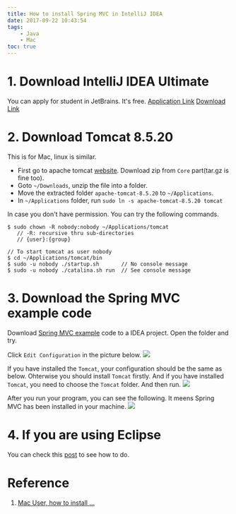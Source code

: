 ```yaml
---
title: How to install Spring MVC in IntelliJ IDEA
date: 2017-09-22 10:43:54
tags:
    - Java
    - Mac
toc: true
---
```


# 1. Download IntelliJ IDEA Ultimate
You can apply for student in JetBrains. It's free. [Application Link](https://www.jetbrains.com/student/)
[Download Link](https://www.jetbrains.com/idea/download/)

# 2. Download Tomcat 8.5.20
This is for Mac, linux is similar.
- First go to apache tomcat [website](https://tomcat.apache.org/download-80.cgi#8.5.20). Download zip from `Core` part(tar.gz is fine too).
- Goto `~/Downloads`, unzip the file into a folder.
- Move the extracted folder `apache-tomcat-8.5.20` to `~/Applications`.
- In `~/Applications` folder, run `sudo ln -s apache-tomcat-8.5.20 tomcat`

In case you don't have permission. You can try the following commands.
```
$ sudo chown -R nobody:nobody ~/Applications/tomcat
   // -R: recursive thru sub-directories
   // {user}:{group}
 
// To start tomcat as user nobody
$ cd ~/Applications/tomcat/bin
$ sudo -u nobody ./startup.sh       // No console message
$ sudo -u nobody ./catalina.sh run  // See console message
```

# 3. Download the Spring MVC example code
Download [Spring MVC example](https://github.com/vivlai/SpringMVC) code to a IDEA project. Open the folder and try.

Click `Edit Configuration` in the picture below.
![](http://7xrh75.com1.z0.glb.clouddn.com/SpringMVC1.png)

If you have installed the `Tomcat`, your configuration should be the same as below. Ohterwise you should install `Tomcat` firstly. And if you have installed `Tomcat`, you need to choose the `Tomcat` folder. And then run.
![](http://7xrh75.com1.z0.glb.clouddn.com/SpringMVC2.png)

After you run your program, you can see the following. It meens Spring MVC has been installed in your machine.
![](http://7xrh75.com1.z0.glb.clouddn.com/SpringMVC3.png)

# 4. If you are using Eclipse
You can check this [post](http://www.mkyong.com/spring-mvc/spring-mvc-hello-world-example/) to see how to do.


# Reference
1. [Mac User, how to install ...](https://www.ntu.edu.sg/home/ehchua/programming/howto/MacUsers_HowTo.html)